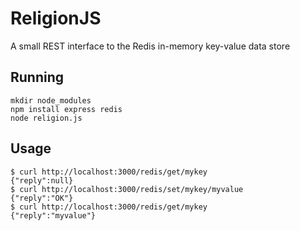 # ReligionJS

A small REST interface to the Redis in-memory key-value data store

## Running

	mkdir node_modules
	npm install express redis
	node religion.js
	
## Usage

	$ curl http://localhost:3000/redis/get/mykey
	{"reply":null}
	$ curl http://localhost:3000/redis/set/mykey/myvalue
	{"reply":"OK"}
	$ curl http://localhost:3000/redis/get/mykey
	{"reply":"myvalue"}
	